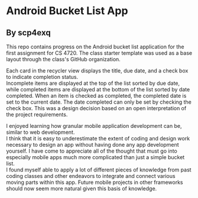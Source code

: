 # Android Bucket List App
## By scp4exq
This repo contains progress on the Android bucket list application for the first assignment for CS 4720.
The class starter template was used as a base layout through the class's GitHub organization.

Each card in the recycler view displays the title, due date, and a check box to indicate completion status.  
Incomplete items are displayed at the top of the list sorted by due date, while completed items are 
displayed at the bottom of the list sorted by date completed.  When an item is checked as completed, 
the completed date is set to the current date.  The date completed can only be set by checking the 
check box.  This was a design decision based on an open interpretation of the project requirements.

I enjoyed learning how granular mobile application development can be, similar to web development.  
I think that it is easy to underestimate the extent of coding and design work necessary to design an 
app without having done any app development yourself.  I have come to appreciate all of the thought 
that must go into especially mobile apps much more complicated than just a simple bucket list.  
I found myself able to apply a lot of different pieces of knowledge from past coding classes and 
other endeavors to integrate and connect various moving parts within this app.  Future mobile 
projects in other frameworks should now seem more natural given this basis of knowledge.